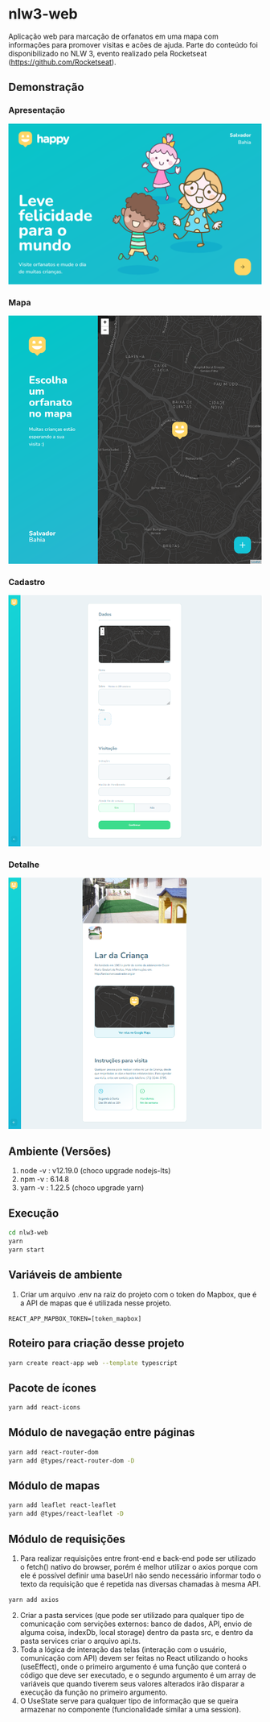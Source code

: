 # nlw3-web

Aplicação web para marcação de orfanatos em uma mapa com informações para promover visitas e acões de ajuda.
Parte do conteúdo foi disponibilizado no NLW 3, evento realizado pela Rocketseat (https://github.com/Rocketseat).

## Demonstração

### Apresentação
![Screenshot](./src/assets/img/demo.png)
### Mapa
![Screenshot](./src/assets/img/demo2.png)
### Cadastro
![Screenshot](./src/assets/img/demo3.png)
### Detalhe
![Screenshot](./src/assets/img/demo4.png)

## Ambiente (Versões)
1. node -v : v12.19.0 (choco upgrade nodejs-lts)
2. npm -v : 6.14.8
3. yarn -v : 1.22.5 (choco upgrade yarn)

## Execução
```sh
cd nlw3-web
yarn
yarn start
```

## Variáveis de ambiente
1. Criar um arquivo .env na raiz do projeto com o token do Mapbox, que é a API de mapas que é utilizada nesse projeto. 

```env
REACT_APP_MAPBOX_TOKEN=[token_mapbox]
``` 

## Roteiro para criação desse projeto
```sh
yarn create react-app web --template typescript
``` 

## Pacote de ícones
```sh 
yarn add react-icons
```

## Módulo de navegação entre páginas
```sh
yarn add react-router-dom 
yarn add @types/react-router-dom -D
```

## Módulo de mapas
```sh
yarn add leaflet react-leaflet 
yarn add @types/react-leaflet -D
```

## Módulo de requisições
1. Para realizar requisições entre front-end e back-end pode ser utilizado o fetch() nativo do browser, porém é melhor utilizar o axios porque com ele é possível definir uma baseUrl não sendo necessário informar todo o texto da requisição que é repetida nas diversas chamadas à mesma API.
```sh
yarn add axios
```
2. Criar a pasta services (que pode ser utilizado para qualquer tipo de comunicação com servições externos: banco de dados, API, envio de alguma coisa, indexDb, local storage) dentro da pasta src, e dentro da pasta services criar o arquivo api.ts.
3. Toda a lógica de interação das telas (interação com o usuário, comunicação com API) devem ser feitas no React utilizando o hooks (useEffect), onde o primeiro argumento é uma função que conterá o código que deve ser executado, e o segundo argumento é um array de variáveis que quando tiverem seus valores alterados irão disparar a execução da função no primeiro argumento.
4. O UseState serve para qualquer tipo de informação que se queira armazenar no componente (funcionalidade similar a uma session).
